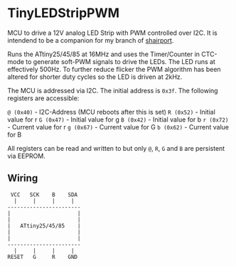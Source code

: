 TinyLEDStripPWM
===============

MCU to drive a 12V analog LED Strip with PWM controlled over I2C.
It is intendend to be a companion for my branch of [shairport](https://github.com/kwasmich/shairport).

Runs the ATtiny25/45/85 at 16MHz and uses the Timer/Counter in CTC-mode to generate soft-PWM signals to drive the LEDs.
The LED runs at effectively 500Hz. To further reduce flicker the PWM algorithm has been altered for shorter duty cycles
so the LED is driven at 2kHz.

The MCU is addressed via I2C. The initial address is `0x3f`.
The following registers are accessible:

`@ (0x40)` - I2C-Address (MCU reboots after this is set)
`R (0x52)` - Initial value for r
`G (0x47)` - Initial value for g
`B (0x42)` - Initial value for b
`r (0x72)` - Current value for r
`g (0x67)` - Current value for G
`b (0x62)` - Current value for B

All registers can be read and written to but only `@`, `R`, `G` and `B` are persistent via EEPROM.


Wiring
------

```
 VCC   SCK    B    SDA
  |     |     |     |
-----------------------
|                     |
|                     |
|   ATtiny25/45/85    |
|                     |
|                     |
-----------------------
  |     |     |     |
RESET   G     R    GND
```
